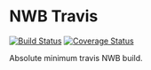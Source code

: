 # NWB Travis

[![Build Status](https://travis-ci.org/how-to-react/nwb-travis.svg?branch=master)](https://travis-ci.org/how-to-react/nwb-travis)
[![Coverage Status](https://coveralls.io/repos/github/how-to-react/nwb-travis/badge.svg?branch=master)](https://coveralls.io/github/how-to-react/nwb-travis?branch=master)

Absolute minimum travis NWB build.